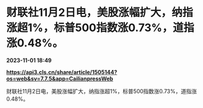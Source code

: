 # 财联社11月2日电，美股涨幅扩大，纳指涨超1%，标普500指数涨0.73%，道指涨0.48%。

**2023-11-01 18:49**

**https://api3.cls.cn/share/article/1505144?os=web&sv=7.7.5&app=CailianpressWeb**

财联社11月2日电，美股涨幅扩大，纳指涨超1%，标普500指数涨0.73%，道指涨0.48%。